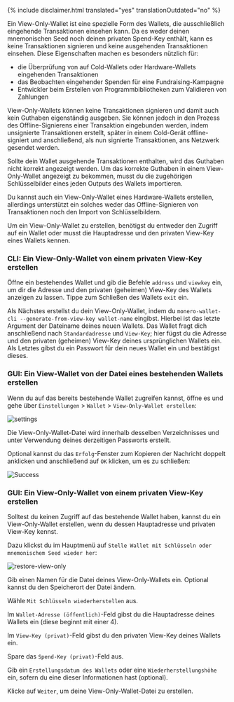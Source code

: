 {% include disclaimer.html translated="yes" translationOutdated="no" %}

Ein View-Only-Wallet ist eine spezielle Form des Wallets, die ausschließlich
eingehende Transaktionen einsehen kann. Da es weder deinen mnemonischen Seed
noch deinen privaten Spend-Key enthält, kann es keine Transaktionen
signieren und keine ausgehenden Transaktionen einsehen. Diese Eigenschaften
machen es besonders nützlich für:

* die Überprüfung von auf Cold-Wallets oder Hardware-Wallets eingehenden
  Transaktionen
* das Beobachten eingehender Spenden für eine Fundraising-Kampagne
* Entwickler beim Erstellen von Programmbibliotheken zum Validieren von
  Zahlungen

View-Only-Wallets können keine Transaktionen signieren und damit auch kein
Guthaben eigenständig ausgeben. Sie können jedoch in den Prozess des
Offline-Signierens einer Transaktion eingebunden werden, indem unsignierte
Transaktionen erstellt, später in einem Cold-Gerät offline-signiert und
anschließend, als nun signierte Transaktionen, ans Netzwerk gesendet werden.

Sollte dein Wallet ausgehende Transaktionen enthalten, wird das Guthaben
nicht korrekt angezeigt werden. Um das korrekte Guthaben in einem
View-Only-Wallet angezeigt zu bekommen, musst du die zugehörigen
Schlüsselbilder eines jeden Outputs des Wallets importieren.

Du kannst auch ein View-Only-Wallet eines Hardware-Wallets erstellen,
allerdings unterstützt ein solches weder das Offline-Signieren von
Transaktionen noch den Import von Schlüsselbildern.

Um ein View-Only-Wallet zu erstellen, benötigst du entweder den Zugriff auf
ein Wallet oder musst die Hauptadresse und den privaten View-Key eines
Wallets kennen.

### CLI: Ein View-Only-Wallet von einem privaten View-Key erstellen

Öffne ein bestehendes Wallet und gib die Befehle `address` und `viewkey`
ein, um dir die Adresse und den privaten (geheimen) View-Key des Wallets
anzeigen zu lassen. Tippe zum Schließen des Wallets `exit` ein.

Als Nächstes erstellst du dein View-Only-Wallet, indem du `monero-wallet-cli
--generate-from-view-key wallet-name` eingibst. Hierbei ist das letzte
Argument der Dateiname deines neuen Wallets. Das Wallet fragt dich
anschließend nach `Standardadresse` und `View-Key`; hier fügst du die
Adresse und den privaten (geheimen) View-Key deines ursprünglichen Wallets
ein. Als Letztes gibst du ein Passwort für dein neues Wallet ein und
bestätigst dieses.

### GUI: Ein View-Wallet von der Datei eines bestehenden Wallets erstellen

Wenn du auf das bereits bestehende Wallet zugreifen kannst, öffne es und gehe über `Einstellungen` > `Wallet` > `View-Only-Wallet erstellen`:

![settings](/img/resources/user-guides/en/view-only/settings.png)

Die View-Only-Wallet-Datei wird innerhalb desselben Verzeichnisses und unter
Verwendung deines derzeitigen Passworts erstellt.

Optional kannst du das `Erfolg`-Fenster zum Kopieren der Nachricht doppelt
anklicken und anschließend auf `OK` klicken, um es zu schließen:

![Success](/img/resources/user-guides/en/view-only/Success.png)

### GUI: Ein View-Only-Wallet von einem privaten View-Key erstellen

Solltest du keinen Zugriff auf das bestehende Wallet haben, kannst du ein
View-Only-Wallet erstellen, wenn du dessen Hauptadresse und privaten
View-Key kennst.

Dazu klickst du im Hauptmenü auf `Stelle Wallet mit Schlüsseln oder
mnemonischem Seed wieder her`:

![restore-view-only](/img/resources/user-guides/en/view-only/restore-view-only.png)

Gib einen Namen für die Datei deines View-Only-Wallets ein. Optional kannst
du den Speicherort der Datei ändern.

Wähle `Mit Schlüsseln wiederherstellen` aus.

Im `Wallet-Adresse (öffentlich)`-Feld gibst du die Hauptadresse deines
Wallets ein (diese beginnt mit einer 4).

Im `View-Key (privat)`-Feld gibst du den privaten View-Key deines Wallets
ein.

Spare das `Spend-Key (privat)`-Feld aus.

Gib ein `Erstellungsdatum des Wallets` oder eine `Wiederherstellungshöhe`
ein, sofern du eine dieser Informationen hast (optional).

Klicke auf `Weiter`, um deine View-Only-Wallet-Datei zu erstellen.

